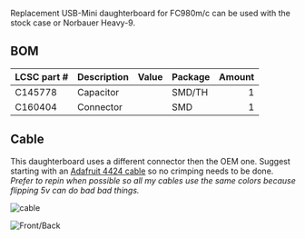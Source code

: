 Replacement USB-Mini daughterboard for FC980m/c can be used with the stock case or Norbauer Heavy-9.

## BOM

| LCSC part # | Description   | Value | Package  | Amount |
| ----------- | ------------- | ----- | -------- | ------:|
| C145778     | Capacitor     |       | SMD/TH   | 1      |
| C160404     | Connector     |       | SMD      | 1      |

## Cable

This daughterboard uses a different connector then the OEM one. Suggest starting with an [Adafruit 4424 cable](https://www.adafruit.com/product/4424) so no crimping needs to be done. *Prefer to repin when possible so all my cables use the same colors because flipping 5v can do bad bad things.* 

![cable](https://i.imgur.com/f8iwrel.jpg)

![Front/Back](https://i.imgur.com/zv7G7Ig.jpg)
